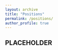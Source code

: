 ```yaml
---
layout: archive
title: "Positions"
permalink: /positions/
author_profile: true
---
```


## PLACEHOLDER